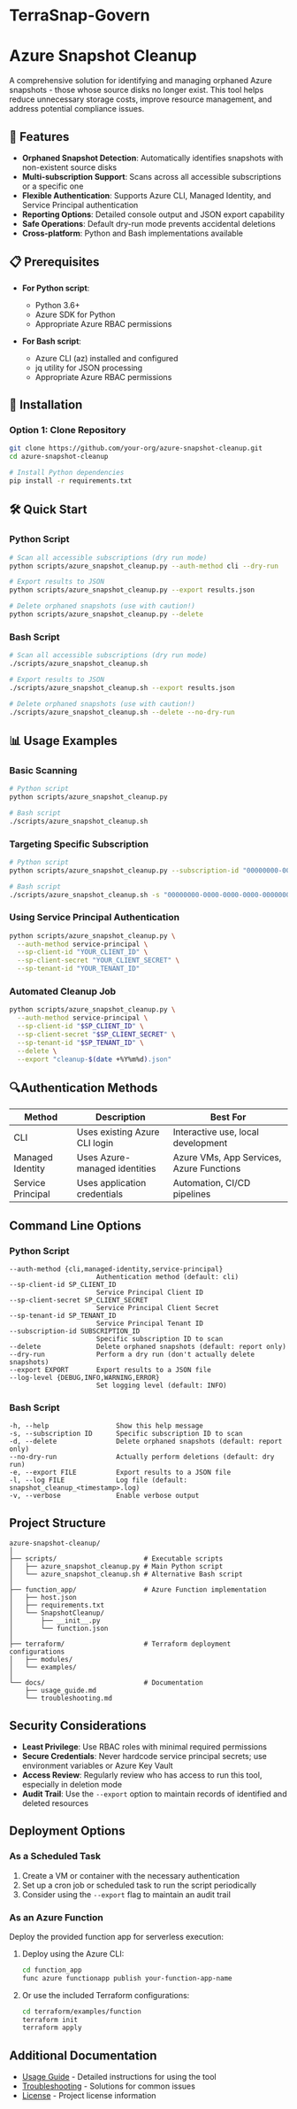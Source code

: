 # TerraSnap-Govern
# Azure Snapshot Cleanup

A comprehensive solution for identifying and managing orphaned Azure snapshots - those whose source disks no longer exist. This tool helps reduce unnecessary storage costs, improve resource management, and address potential compliance issues.

## 🌟 Features

- **Orphaned Snapshot Detection**: Automatically identifies snapshots with non-existent source disks
- **Multi-subscription Support**: Scans across all accessible subscriptions or a specific one
- **Flexible Authentication**: Supports Azure CLI, Managed Identity, and Service Principal authentication
- **Reporting Options**: Detailed console output and JSON export capability
- **Safe Operations**: Default dry-run mode prevents accidental deletions
- **Cross-platform**: Python and Bash implementations available

## 📋 Prerequisites

- **For Python script**:
  - Python 3.6+
  - Azure SDK for Python
  - Appropriate Azure RBAC permissions
  
- **For Bash script**:
  - Azure CLI (az) installed and configured
  - jq utility for JSON processing
  - Appropriate Azure RBAC permissions

## 🚀 Installation

### Option 1: Clone Repository

```bash
git clone https://github.com/your-org/azure-snapshot-cleanup.git
cd azure-snapshot-cleanup

# Install Python dependencies
pip install -r requirements.txt
```

## 🛠️ Quick Start

### Python Script

```bash
# Scan all accessible subscriptions (dry run mode)
python scripts/azure_snapshot_cleanup.py --auth-method cli --dry-run

# Export results to JSON
python scripts/azure_snapshot_cleanup.py --export results.json

# Delete orphaned snapshots (use with caution!)
python scripts/azure_snapshot_cleanup.py --delete
```

### Bash Script

```bash
# Scan all accessible subscriptions (dry run mode)
./scripts/azure_snapshot_cleanup.sh

# Export results to JSON
./scripts/azure_snapshot_cleanup.sh --export results.json

# Delete orphaned snapshots (use with caution!)
./scripts/azure_snapshot_cleanup.sh --delete --no-dry-run
```

## 📊 Usage Examples

### Basic Scanning

```bash
# Python script
python scripts/azure_snapshot_cleanup.py

# Bash script
./scripts/azure_snapshot_cleanup.sh
```

### Targeting Specific Subscription

```bash
# Python script
python scripts/azure_snapshot_cleanup.py --subscription-id "00000000-0000-0000-0000-000000000000"

# Bash script
./scripts/azure_snapshot_cleanup.sh -s "00000000-0000-0000-0000-000000000000"
```

### Using Service Principal Authentication

```bash
python scripts/azure_snapshot_cleanup.py \
  --auth-method service-principal \
  --sp-client-id "YOUR_CLIENT_ID" \
  --sp-client-secret "YOUR_CLIENT_SECRET" \
  --sp-tenant-id "YOUR_TENANT_ID"
```

### Automated Cleanup Job

```bash
python scripts/azure_snapshot_cleanup.py \
  --auth-method service-principal \
  --sp-client-id "$SP_CLIENT_ID" \
  --sp-client-secret "$SP_CLIENT_SECRET" \
  --sp-tenant-id "$SP_TENANT_ID" \
  --delete \
  --export "cleanup-$(date +%Y%m%d).json"
```

## 🔍Authentication Methods

| Method | Description | Best For |
|--------|-------------|----------|
| CLI | Uses existing Azure CLI login | Interactive use, local development |
| Managed Identity | Uses Azure-managed identities | Azure VMs, App Services, Azure Functions |
| Service Principal | Uses application credentials | Automation, CI/CD pipelines |

## Command Line Options

### Python Script

```
--auth-method {cli,managed-identity,service-principal}
                      Authentication method (default: cli)
--sp-client-id SP_CLIENT_ID
                      Service Principal Client ID
--sp-client-secret SP_CLIENT_SECRET
                      Service Principal Client Secret
--sp-tenant-id SP_TENANT_ID
                      Service Principal Tenant ID
--subscription-id SUBSCRIPTION_ID
                      Specific subscription ID to scan
--delete              Delete orphaned snapshots (default: report only)
--dry-run             Perform a dry run (don't actually delete snapshots)
--export EXPORT       Export results to a JSON file
--log-level {DEBUG,INFO,WARNING,ERROR}
                      Set logging level (default: INFO)
```

### Bash Script

```
-h, --help                 Show this help message
-s, --subscription ID      Specific subscription ID to scan
-d, --delete               Delete orphaned snapshots (default: report only)
--no-dry-run               Actually perform deletions (default: dry run)
-e, --export FILE          Export results to a JSON file
-l, --log FILE             Log file (default: snapshot_cleanup_<timestamp>.log)
-v, --verbose              Enable verbose output
```

## Project Structure

```
azure-snapshot-cleanup/
│
├── scripts/                      # Executable scripts
│   ├── azure_snapshot_cleanup.py # Main Python script
│   └── azure_snapshot_cleanup.sh # Alternative Bash script
│
├── function_app/                 # Azure Function implementation
│   ├── host.json
│   ├── requirements.txt
│   └── SnapshotCleanup/
│       ├── __init__.py
│       └── function.json
│
├── terraform/                    # Terraform deployment configurations
│   ├── modules/
│   └── examples/
│
└── docs/                         # Documentation
    ├── usage_guide.md
    └── troubleshooting.md
```

## Security Considerations

- **Least Privilege**: Use RBAC roles with minimal required permissions
- **Secure Credentials**: Never hardcode service principal secrets; use environment variables or Azure Key Vault
- **Access Review**: Regularly review who has access to run this tool, especially in deletion mode
- **Audit Trail**: Use the `--export` option to maintain records of identified and deleted resources

## Deployment Options

### As a Scheduled Task

1. Create a VM or container with the necessary authentication
2. Set up a cron job or scheduled task to run the script periodically
3. Consider using the `--export` flag to maintain an audit trail

### As an Azure Function

Deploy the provided function app for serverless execution:

1. Deploy using the Azure CLI:
   ```bash
   cd function_app
   func azure functionapp publish your-function-app-name
   ```

2. Or use the included Terraform configurations:
   ```bash
   cd terraform/examples/function
   terraform init
   terraform apply
   ```

## Additional Documentation

- [Usage Guide](docs/usage_guide.md) - Detailed instructions for using the tool
- [Troubleshooting](docs/troubleshooting.md) - Solutions for common issues
- [License](LICENSE) - Project license information

